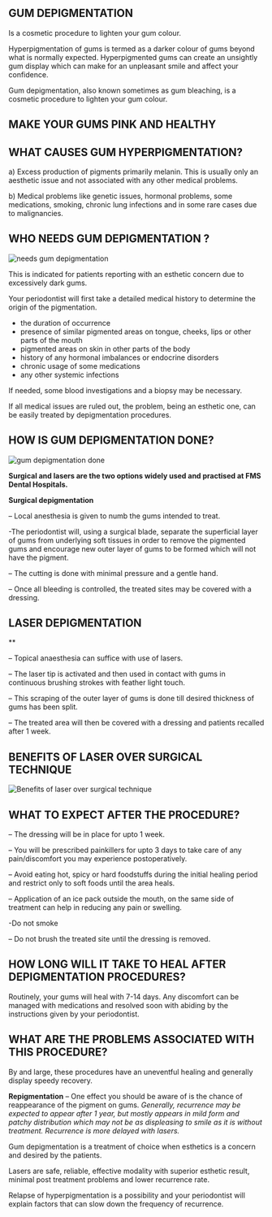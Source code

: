 ## GUM DEPIGMENTATION

Is a cosmetic procedure to lighten your gum colour. 



Hyperpigmentation of gums is termed as a darker colour of gums beyond what is normally expected. Hyperpigmented gums can create an unsightly gum display which can make for an unpleasant smile and affect your confidence.

Gum depigmentation, also known sometimes as gum bleaching, is a cosmetic procedure to lighten your gum colour. 

## MAKE YOUR GUMS PINK AND HEALTHY



## WHAT CAUSES GUM HYPERPIGMENTATION?

a) Excess production of pigments primarily melanin. This is usually only an aesthetic issue and not associated with any other medical problems.

b) Medical problems like genetic issues, hormonal problems, some medications, smoking, chronic lung infections and in some rare cases due to malignancies.

## WHO NEEDS GUM DEPIGMENTATION ?



![needs gum depigmentation](https://sp-ao.shortpixel.ai/client/to_auto,q_glossy,ret_img,w_742,h_740/https://www.fmsdental.com/wp-content/uploads/2021/06/needs-gum-depigmentation.jpg)

This is indicated for patients reporting with an esthetic concern due to excessively dark  gums.

Your periodontist will first take a detailed medical history to determine the origin of the pigmentation.

- the duration of occurrence
- presence of similar pigmented areas on tongue, cheeks, lips or other parts of the mouth
- pigmented areas on skin in other parts of the body
- history of any hormonal imbalances or endocrine disorders
- chronic usage of some medications
- any other systemic infections

If needed, some blood investigations and a biopsy may be necessary.

If all medical issues are ruled out, the problem, being an esthetic one, can be easily treated by depigmentation procedures.



## HOW IS GUM DEPIGMENTATION DONE?

![gum depigmentation done](https://sp-ao.shortpixel.ai/client/to_auto,q_glossy,ret_img,w_612,h_612/https://www.fmsdental.com/wp-content/uploads/2021/06/gum-depigmentation-done.jpg)

**Surgical and lasers are the two options widely used and practised at FMS Dental Hospitals.**

**Surgical depigmentation**

– Local anesthesia is given to numb the gums intended to treat.

-The periodontist will, using a surgical blade, separate the superficial layer of gums from underlying soft tissues in order to remove the pigmented gums and encourage new outer layer of gums to be formed which will not have the pigment.

– The cutting is done with minimal pressure and a gentle hand.

– Once all bleeding is controlled, the treated sites may be covered with a dressing.

## LASER DEPIGMENTATION

**

– Topical anaesthesia can suffice with use of lasers.

– The laser tip is activated and then used in contact with gums in continuous brushing strokes with feather light touch.

– This scraping of the outer layer of gums is done till desired thickness of gums has been split.

– The treated area will then be covered with a dressing and patients recalled after 1 week.

 



## BENEFITS OF LASER OVER SURGICAL TECHNIQUE

![Benefits of laser over surgical technique](https://sp-ao.shortpixel.ai/client/to_auto,q_glossy,ret_img,w_555,h_330/https://www.fmsdental.com/wp-content/uploads/2021/06/Capture-1.png)



## WHAT TO EXPECT AFTER THE PROCEDURE?

– The dressing will be in place for upto 1 week.

– You will be prescribed painkillers for upto 3 days to take care of any pain/discomfort you may experience postoperatively.

– Avoid eating hot, spicy or hard foodstuffs during the initial healing period and restrict only to soft foods until the area heals.

– Application of an ice pack outside the mouth, on the same side of treatment can help in reducing any pain or swelling.

-Do not smoke

– Do not brush the treated site until the dressing is removed.

## HOW LONG WILL IT TAKE TO HEAL AFTER DEPIGMENTATION PROCEDURES?



Routinely, your gums will heal with 7-14 days. Any discomfort can be managed with medications and resolved soon with abiding by the instructions given by your periodontist.



## WHAT ARE THE PROBLEMS ASSOCIATED WITH THIS PROCEDURE?

By and large, these procedures have an uneventful healing and generally display speedy recovery.

**Repigmentation** – One effect you should be aware of  is the chance of reappearance of the pigment on gums. *Generally, recurrence may be expected to appear after 1 year, but mostly appears in mild form and patchy distribution which may not be as displeasing to smile as it is without treatment. Recurrence is more delayed with lasers.*

Gum depigmentation is a treatment of choice when esthetics is a concern and desired by the patients.

Lasers are safe, reliable, effective modality with superior esthetic result, minimal post treatment problems and lower recurrence rate.

Relapse of hyperpigmentation is a possibility and your periodontist will explain factors that can slow down the frequency of recurrence.